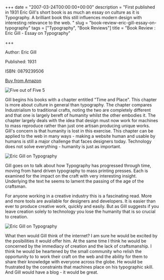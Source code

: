+++
date = "2007-03-24T00:00:00+00:00"
description = "First published in 1931 Eric Gill's short book is as much an essay on culture as it is Typography. A brilliant book this still influences modern design with interesting relevance to the web.  "
slug = "book-review-eric-gill-essay-on-typography"
tags = ["Typography", "Book Reviews"]
title = "Book Review : Eric Gill - Essay on Typography"

+++

Author: Eric Gill

Published: 1931

ISBN: 0879239506

[Buy from Amazon](http://www.amazon.com/Essay-Typography-Eric-Gill/dp/0879239506)

![Five out of Five](/images/books/five_stars.gif "Five out of Five") <span class="rating">5</span>

Gill begins his books with a chapter entitled "Time and Place". This chapter is more about culture in general than typography. The chapter compares Industrialism to traditional crafts, noting the two are completely different and that one is largely bereft of humanity whilst the other embodies it. The chapter largely deals with the idea that design must now work for machines to mass reproduce rather than just one artisan producing unique works. Gill's concern is that humanity is lost in this exercise. This chapter can be applied to the web in many ways - making a website human and usable by humans is still a major challenge that faces designers today. Technology does not solve everything - humanity is just as important.

![Eric Gill on Typography](/images/articles/gill_page1.jpg "Eric Gill on Typography")

Gill goes on to talk about how Typography has progressed through time, moving from hand driven typography to mass printing presses. Each is examined for the impact on the craft with very interesting insight. Underlying the text he seems to lament the passing of the age of the craftsman.

For anyone working in a creative industry this is a fascinating read. More and more tools are available for designers and developers. It is easier than ever to produce creative work, quickly and easily. But as Gill suggests if you leave creation solely to technology you lose the humanity that is so crucial to creation.

![Eric Gill on Typography](/images/articles/gill_page2.jpg "Eric Gill on Typography")

What then would Gill think of the internet? I am sure he would be excited by the posibilities it would offer him. At the same time I think he would be concerned by the immediacy of creation and the lack of craftsmanship. I think he would be heartened by the small community who relish the opportunity to to work their craft on the web and the ability for them to share their knowledge with everyone across the globe. He would be frustrated by the constraints that machines place on his typographic skill. And Gill would have a blog - it would be great.

